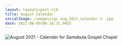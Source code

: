 ```yaml
---
layout: layouts/post.njk
title: August Calendar
socialImage: /images/sgc_aug_2021_calendar-1-.jpg
date: 2021-08-05T06:18:31.945Z
---
```

![August 2021 - Calendar for Samabula Gospel Chapel](/images/sgc_aug_2021_calendar-1-.jpg)